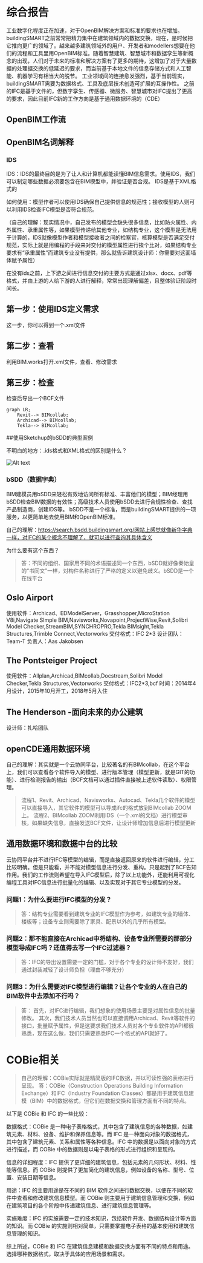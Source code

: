 # 综合报告
工业数字化程度正在加速，对于OpenBIM解决方案和标准的要求也在增加。
buildingSMART之前常常把精力集中在建筑领域内的数据交换，现在，是时候把它推向更广的领域了。越来越多建筑领域外的用户、开发者和modellers想要在他们的流程和工具里用OpenBIM标准。随着智慧建筑、智慧城市和数据孪生等新概念的出现，人们对于未来的标准和解决方案有了更多的期待，这增加了对于大量数据的处理据交换的低延迟的要求，而当前基于本地文件的信息存储方式和人工智能、机器学习有相当大的脱节。
工业领域间的连接愈发强烈，基于当前现实，buildingSMART需要为数据格式、工具及底层技术创造可扩展的互操作性。
之前的IFC是基于文件的，但数字孪生、传感器、微服务、智慧城市对IFC提出了更高的要求，因此目前IFC新的工作方向是基于通用数据环境的（CDE）

## OpenBIM工作流
## OpenBIM名词解释
### IDS
IDS：IDS的最终目的是为了让人和计算机都能读懂BIM信息需求。使用IDS，我们可以制定哪些数据必须要包含在BIM模型中，并验证是否合规。
IDS是基于XML格式的

如何使用：模型作者可以使用IDS确保自己提供信息的规范性；接收模型的人则可以利用IDS检查IFC模型是否符合规范。

（自己的理解：现实情况中，自己发布的模型会缺失很多信息，比如防火属性、内外属性、承重属性等，如果模型传递给其他专业，如结构专业，这个模型是无法用于计算的，IDS就像模型作者和模型接收者之间的检察官，核算模型是否满足交付规范，实际上就是用编程的手段来对交付的模型属性进行挨个比对，如果结构专业要求有“承重属性”而建筑专业没有提供，那么就告诉建筑设计师：你需要对这面墙体赋予属性）

在没有ids之前，上下游之间进行信息交付的主要方式是通过xlsx、docx、pdf等格式，并由上游的人给下游的人进行解释，常常出现理解偏差，且整体验证阶段时间长。

## 第一步：使用IDS定义需求
这一步，你可以得到一个.xml文件
## 第二步：查看
利用BIM.works打开.xml文件，查看、修改需求
## 第三步：检查
检查后导出一个BCF文件

``` mermaid
graph LR;
    Revit--> BIMcollab;
    Archicad--> BIMcollab;
    Tekla--> BIMcollab;
```

##使用Sketchup的bSDD的典型案例

不明白的地方：.ids格式和XML格式的区别是什么？

![Alt text](/images/yingzhu%20Museum.png)

### bSDD（数据字典）
BIM建模员用bSDD来轻松有效地访问所有标准、丰富他们的模型；BIM经理用bSDD检查BIM数据的有效性；高级技术人员使用bSDD去进行合规性检查、查找产品制造商，创建IDS等。
bSDD不是一个标准，而是buildingSMART提供的一项服务，以更简单地去使用BIM和OpenBIM标准。

自己的理解：https://search.bsdd.buildingsmart.org/网站上感觉就像新华字典一样，对IFC的某个概念不理解了，就可以进行查询其具体含义


为什么要有这个东西？
>答：不同的组织、国家用不同的术语描述同一个东西，bSDD就好像秦始皇的“书同文”一样，对构件名称进行了严格的定义以避免歧义。bSDD是一个在线平台

## Oslo Airport

使用软件：Archicad、EDModelServer，Grasshopper,MicroStation V8i,Navigate SImple BIM,Navisworks,Novapoint,ProjectWise,Revit,Solibri Model Checker,StreamBIM,SYNCHROPRO,Tekla BIMsight,Tekla Structures,Trimble Connect,Vectorworks
交付格式：IFC 2*3
设计团队：Team-T
负责人：Aas Jakobsen

## The Pontsteiger Project
使用软件：Allplan,Archicad,BIMcollab,Docstream,Solibri Model Checker,Tekla Structures,Vectorworks
交付格式：IFC2*3,bcf
时间：2014年4月设计，2015年10月开工，2018年5月入住

## The Henderson -面向未来的办公建筑
设计师：扎哈团队

## openCDE通用数据环境
自己的理解：其实就是一个云协同平台，比较著名的有BIMcollab，在这个平台上，我们可以查看各个软件导入的模型、进行版本管理（模型更新，就是GIT的功能）、进行检测报告的输出（BCF文档可以通过插件直接被上述软件读取）、权限管理。
>流程1、Revit、Archicad、Navisworks、Autocad、Tekla几个软件的模型可以直接导入，其它软件的模型可以导成ifc的格式放到BIMcollab ZOOM上。
流程2、BIMcollab ZOOM利用IDS（一个.xml的文档）进行模型审核，如果缺失信息，直接发送BCF文件，让设计师增加信息后进行模型更新

## 通用数据环境和数据中台的比较
云协同平台并不进行IFC等模型的编辑，而是直接返回原来的软件进行编辑，分工比较明确。但是只能看，并不能对模型信息进行分发、重构。只是起到了BCF告知作用。我们的工作流则希望在导入IFC模型后，除了以上功能外，还能利用可视化编程工具对IFC信息进行批量化的编辑、以及实现对于其它专业模型的分发。
### 问题1：为什么要进行IFC模型的分发？
>答：结构专业需要看到建筑专业的IFC模型作为参考，如建筑专业的墙体、楼板等；设备专业则需要除了家具、配景以外的几乎所有模型。
### 问题2：那不能直接在Archicad中将结构、设备专业所需要的那部分模型导成IFC吗？还值得去写一个IFC过滤器？
>答：IFC的导出设置需要一定的门槛，对于各个专业的设计师不友好，我们通过封装减轻了设计师负担（理由不够充分）
### 问题3：为什么需要对IFC模型进行编辑？让各个专业的人在自己的BIM软件中去添加不行吗？
>答：
首先，对IFC进行编辑，我们想象的使用场景主要是对属性信息的批量修改。
其次，我们技术人员当然也可以直接调用Archicad、Revit等软件的接口，批量赋予属性，但是这要求我们技术人员对各个专业软件的API都很熟悉，现在这么做，我们只需要熟悉IFC一个格式的API就好了。


# COBie相关
>自己的理解：COBie实际就是精简版的IFC数据，并以可读性强的表格进行呈现。
>答：COBie（Construction Operations Building Information Exchange）和IFC（Industry Foundation Classes）都是用于建筑信息建模（BIM）中的数据格式，但它们在数据交换和管理方面有不同的特点。

以下是 COBie 和 IFC 的一些比较：

数据格式：COBie 是一种电子表格格式，其中包含了建筑信息的各种数据，如建筑元素、材料、设备、维护和保养信息等。而 IFC 是一种面向对象的数据格式，其中包含了建筑元素、关系和属性等各种信息。IFC 中的数据是以面向对象的方式进行描述，而 COBie 中的数据则是以电子表格的形式进行组织和呈现的。

信息的详细程度：IFC 提供了更详细的建筑信息，包括元素的几何形状、材料、性能等信息。而 COBie 则提供了更加简化的建筑信息，例如设备的名称、型号、位置、安装日期等信息。

用途：IFC 的主要用途是在不同的 BIM 软件之间进行数据交换，以便在不同的软件中查看和修改建筑信息模型。而 COBie 则主要用于建筑信息管理和交换，例如在建筑项目的各个阶段中传递建筑信息、进行建筑信息管理等。

实施难度：IFC 的实施需要一定的技术知识，包括软件开发、数据结构设计等方面的知识。而 COBie 的实施则相对简单，只需要掌握电子表格的基本使用和建筑信息管理的知识。

综上所述，COBie 和 IFC 在建筑信息建模和数据交换方面有不同的特点和用途。选择哪种数据格式，取决于具体的应用场景和需求。


